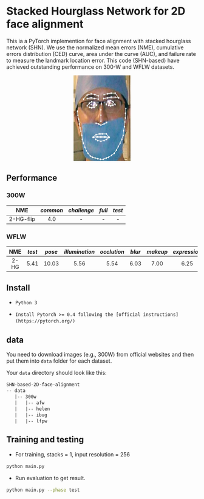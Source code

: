 # Stacked Hourglass Network for 2D face alignment

This ia a PyTorch implemention for face alignment with stacked hourglass network (SHN). We use the normalized mean errors (NME), cumulative errors distribution (CED) curve, area under the curve (AUC), and failure rate to measure the landmark location error. This code (SHN-based) have achieved outstanding performance on 300-W and WFLW datasets. 

<div align=center><img src="https://github.com/face-alignment-group-of-ahucs/SHN-based-2D-face-alignment/blob/master/2376images.jpg" width="150" height="225" /></div>

## Performance

### 300W

| NME | *common*| *challenge* | *full* | *test*|
|:--:|:--:|:--:|:--:|:--:|
|2-HG-flip | 4.0 | - | - | - |

### WFLW

| NME |  *test* | *pose* | *illumination* | *occlution* | *blur* | *makeup* | *expression* |
|:--:|:--:|:--:|:--:|:--:|:--:|:--:|:--:|
|2-HG | 5.41 | 10.03 | 5.56 | 5.54 | 6.03 | 7.00 | 6.25 |

## Install

* `Python 3`

* `Install Pytorch >= 0.4 following the [official instructions](https://pytorch.org/)`

## data

You need to download images (e.g., 300W) from official websites and then put them into `data` folder for each dataset.

Your `data` directory should look like this:

````
SHN-based-2D-face-alignment
-- data
   |-- 300w
   |   |-- afw
   |   |-- helen
   |   |-- ibug
   |   |-- lfpw
````  

## Training and testing 
* For training, stacks = 1, input resolution = 256 
```sh
python main.py 
```
* Run evaluation to get result.
```sh
python main.py --phase test
```
